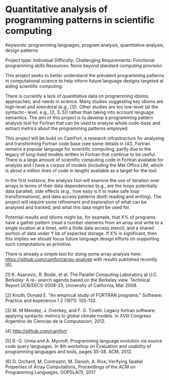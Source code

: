 # Quantitative analysis of programming patterns in scientific computing

Keywords: programming languages, program analysis, quantitative analysis,
design patterns

Project type: Individual
Difficulty: Challenging
Requirements: Functional programming skills
Resources: None beyond standard computing provision

This project seeks to better understand the prevalent programming
patterns in computational science to help inform future language
designs targeted at aiding scientific computing.

There is currently a lack of quantitative data on programming idioms,
approaches, and needs in science. Many studies suggesting key idioms
are high-level and anecdotal (e.g., [1]). Other studies are too
low-level (at the syntactic- level, e.g., [2, 3, 5]) rather than
taking into account language semantics. The aim of this project is to
develop a programming pattern analysis tool for Fortran that can be
used to analyse whole code-base and extract metrics about the
programming patterns employed.

This project will be build on CamFort, a research infrastructure for
analysing and transforming Fortran code base (see some details in
[4]). Fortran remains a popular language for scientific computing,
partly due to the legacy of long-lived models written in Fortran that
continue to be useful. There is a large amount of scientific computing
code in Fortran available for analysis and I have a corpus of models
(including the Met Office UM, which is about a million lines of code
in length) available as a target for the tool.

In the first instance, the analysis tool will examine the use of
iteration over arrays in terms of their data dependencies (e.g., are
the loops potentially data parallel), side effects (e.g., how easy is
it to make safe loop transformations), and data access patterns (both
reading and writing). The project will require some refinement and
exploration of what can be analysed and tracked, and what this data
might be used for.

Potential results and idioms might be, for example, that X% of
programs have a gather pattern (read a number elements from an array
and write to a single location at a time), with a finite data access
stencil, and a shared portion of data under Y kb of expected
storage. If X% is significant, then this implies we should focus
future language design efforts on supporting such computations as
primitive.

There is already a simple tool for doing some array analysis here:
https://github.com/camfort/array-analyse
with results published recently [6].

[1] K. Asanovic, R. Bodik, et al. The Parallel Computing Laboratory at
U.C. Berkeley: A re- search agenda based on the Berkeley
view. Technical Report UCB/EECS-2008-23, University of California, Mar
2008.

[2] Knuth, Donald E. "An empirical study of FORTRAN programs."
Software: Practice and experience 1.2 (1971): 105-133.

[3] M. M Mendez, J. Overbey, and F. G. Tinetti. Legacy fortran
software: applying syntactic metrics to global climate models. In
XVIII Congreso Argentino de Ciencias de la Computacion, 2012.

[4] http://github.com/camfort

[5] R.-G. Urma and A. Mycroft. Programming language evolution via
source code query languages. In 4th workshop on Evaluation and
usability of programming languages and tools, pages 35-38. ACM, 2012.

[6] D. Orchard, M. Contrastin, M. Danish, A. Rice, Verifying Spatial 
Properties of Array Computations, Proceedings of the ACM on Programming
Languages, OOPSLA(1), 2017
